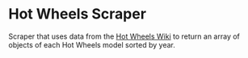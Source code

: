 # Hot Wheels Scraper

Scraper that uses data from the [Hot Wheels Wiki](https://hotwheels.fandom.com/wiki/Hot_Wheels) to return an array of objects of each Hot Wheels model sorted by year.

